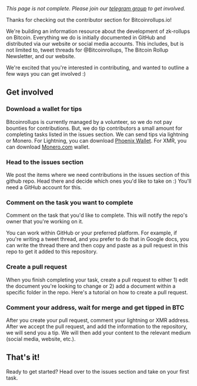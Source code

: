 _This page is not complete. Please join our [telegram group](https://t.me/+8rv-1I2gkmQ4ZmJh) to get involved._

Thanks for checking out the contributor section for Bitcoinrollups.io!

We're building an information resource about the development of zk-rollups on Bitcoin. Everything we do is initially documented in GitHub and distributed via our website or social media accounts. This includes, but is not limited to, tweet threads for @Bitcoinrollups, The Bitcoin Rollup Newsletter, and our website.

We're excited that you're interested in contributing, and wanted to outline a few ways you can get involved :)

## Get involved

### Download a wallet for tips

Bitcoinrollups is currently managed by a volunteer, so we do not pay bounties for contributions. But, we do tip contributors a small amount for completing tasks listed in the issues section. We can send tips via lightning or Monero. For Lightning, you can download [Phoenix Wallet](https://phoenix.acinq.co/). For XMR, you can download [Monero.com](http://monero.com/) wallet.

### Head to the issues section

We post the items where we need contributions in the issues section of this github repo. Head there and decide which ones you'd like to take on :) You'll need a GitHub account for this.

### Comment on the task you want to complete

Comment on the task that you'd like to complete. This will notify the repo's owner that you're working on it.

You can work within GitHub or your preferred platform. For example, if you're writing a tweet thread, and you prefer to do that in Google docs, you can write the thread there and then copy and paste as a pull request in this repo to get it added to this repository.

### Create a pull request 

When you finish completing your task, create a pull request to either 1) edit the document you're looking to change or 2) add a document within a specific folder in the repo. Here's a tutorial on how to create a pull request.

### Comment your address, wait for merge and get tipped in BTC

After you create your pull request, comment your lightning or XMR address. After we accept the pull request, and add the information to the repository, we will send you a tip. We will then add your content to the relevant medium (social media, website, etc.).

## That's it!

Ready to get started? Head over to the issues section and take on your first task.
